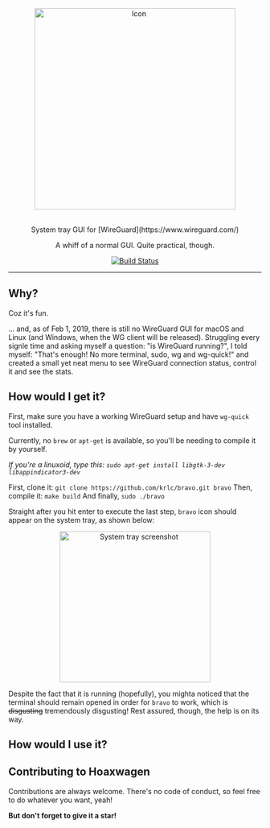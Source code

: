 <div align="center">
    <img src="https://cdn.jsdelivr.net/gh/krlc/bravo@master/icon-misc/bravo.svg" alt="Icon" width="400" />
  <br><br>
  <p>System tray GUI for [WireGuard](https://www.wireguard.com/)</p>
  <p>A whiff of a normal GUI. Quite practical, though.</p>
</div>

<p align="center">
  <a href="https://travis-ci.com/krlc/bravo"><img alt="Build Status" src="https://travis-ci.com/krlc/bravo.svg?branch=master"></a>
</p>

---

## Why?

Coz it's fun.


... and, as of Feb 1, 2019, there is still no WireGuard GUI for macOS and Linux (and Windows, when the WG client will be released). Struggling every signle time and asking myself a question: "is WireGuard running?", I told myself: "That's enough! No more terminal, sudo, wg and wg-quick!" and created a small yet neat menu to see WireGuard connection status, control it and see the stats.

## How would I get it?

First, make sure you have a working WireGuard setup and  have `wg-quick` tool installed.

Currently, no `brew` or `apt-get` is available, so you'll be needing to compile it by yourself.

_If you're a linuxoid, type this: `sudo apt-get install libgtk-3-dev libappindicator3-dev`_

First, clone it: `git clone https://github.com/krlc/bravo.git bravo`
Then, compile it: `make build`
And finally, `sudo ./bravo`

Straight after you hit enter to execute the last step, `bravo` icon should appear on the system tray, as shown below:

<div align="center">
  <img src="https://cdn.jsdelivr.net/gh/krlc/bravo@master/icon-misc/screen-1.png" alt="System tray screenshot" width="300" />
</div>

Despite the fact that it is running (hopefully), you mighta noticed that the terminal should remain opened in order for `bravo` to work, which is ~~disgusting~~ tremendously disgusting! 
Rest assured, though, the help is on its way.

## How would I use it?

## Contributing to Hoaxwagen

Contributions are always welcome. There's no code of conduct, so feel free to do whatever you want, yeah!

**But don't forget to give it a star!**
